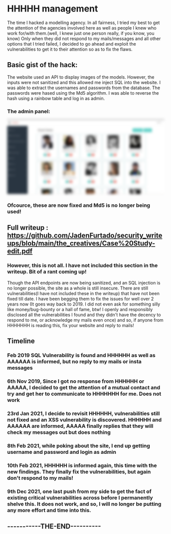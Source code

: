 # HHHHH management 

The time I hacked a modelling agency. In all fairness, I tried my best to get the attention of the agencies involved here as well as people I knew who work for/with them.(well, I knew just one person really, if you know, you know) 
Only when they did not respond to my mails/messages and all other options that I tried failed, I decided to go ahead and exploit the vulnerabilities to get it to their attention so as to fix the flaws.

## Basic gist of the hack:
The website used an API to display images of the models. However, the inputs were not sanitized and this allowed me inject SQL into the website. I was able to extract the usernames and passwords from the database. The passwords were hased using the Md5 algorithm. I was able to reverse the hash using a rainbow table and log in as admin. 

### The admin panel:

<img src="https://github.com/JadenFurtado/security_writeups/blob/main/the_creatives/admin.jpg" style="-webkit-filter: blur(4px); filter: blur(4px); "/>

### Ofcource, these are now fixed and Md5 is no longer being used!

## Full writeup : https://github.com/JadenFurtado/security_writeups/blob/main/the_creatives/Case%20Study-edit.pdf

### However, this is not all. I have not included this section in the writeup. Bit of a rant coming up!

Though the API endpoints are now being sanitized, and an SQL injection is no longer possible, the site as a whole is still insecure. There are still vulnerabilities(I have not included these in the writeup) that have not been fixed till date. I have been begging them to fix the issues for well over 2 years now (It goes way back to 2019. I did not even ask for something silly like money/bug-bounty or a hall of fame, btw! I openly and responsibly disclosed all the vulnerabilities I found and they didn't have the decency to respond to me, or acknowledge my mails even once) and so, if anyone from HHHHHHH is reading this, fix your website and reply to mails!

## Timeline

### Feb 2019 SQL Vulnerability is found and HHHHHH as well as AAAAAA is informed, but no reply to my mails or insta messages
### 6th Nov 2019, Since I got no response from HHHHHH or AAAAA, I decided to get the attention of a mutual contact and try and get her to communicate to HHHHHHH for me. Does not work
### 23rd Jan 2021, I decide to revisit HHHHHH, vulnerabilities still not fixed and an XSS vulnerability is discovered. HHHHHH and AAAAAA are informed, AAAAA finally replies that they will check my messages out but does nothing
### 8th Feb 2021, while poking about the site, I end up getting username and password and login as admin
### 10th Feb 2021, HHHHHH is informed again, this time with the new findings. They finally fix the vulnerabilities, but again don't respond to my mails!
### 9th Dec 2021, one last push from my side to get the fact of existing critical vulnerabilities across before I permanently shelve this. It does not work, and so, I will no longer be putting any more effort and time into this. 
## -----------THE-END----------

